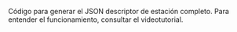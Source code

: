 Código para generar el JSON descriptor de estación completo.
Para entender el funcionamiento, consultar el videotutorial.